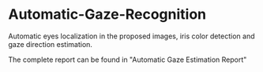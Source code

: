 # Automatic-Gaze-Recognition
Automatic eyes localization in the proposed images, iris color detection and gaze direction estimation.

The complete report can be found in "Automatic Gaze Estimation Report"
